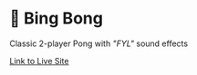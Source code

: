 # 🏓 Bing Bong
Classic 2-player Pong with *"FYL"* sound effects

[Link to Live Site](https://gesty.dev/bing-bong)

<!-- TODO
  - Finish base game
  - favicon
  - sound effects
  - volume slider / test audio
-->
